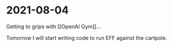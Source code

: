 # 2021-08-04
Getting to grips with [[OpenAI Gym]]...

Tomorrow I will start writing code to run EFF against the cartpole.  

